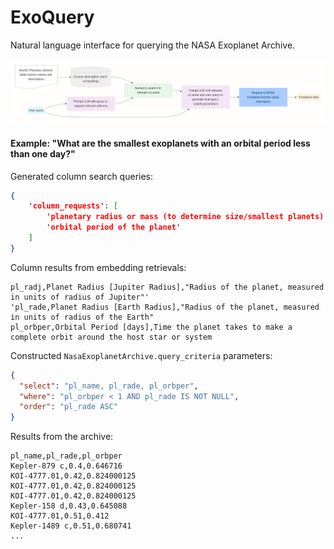 # ExoQuery
Natural language interface for querying the NASA Exoplanet Archive.

![pipeline](pipeline.png)

#### Example: "What are the smallest exoplanets with an orbital period less than one day?"

Generated column search queries:
```json
{
    'column_requests': [
        'planetary radius or mass (to determine size/smallest planets)',
        'orbital period of the planet'
    ]
}
```

Column results from embedding retrievals:
```csv
pl_radj,Planet Radius [Jupiter Radius],"Radius of the planet, measured in units of radius of Jupiter"'
'pl_rade,Planet Radius [Earth Radius],"Radius of the planet, measured in units of radius of the Earth"
pl_orbper,Orbital Period [days],Time the planet takes to make a complete orbit around the host star or system
```

Constructed `NasaExoplanetArchive.query_criteria` parameters:
```json
{
  "select": "pl_name, pl_rade, pl_orbper",
  "where": "pl_orbper < 1 AND pl_rade IS NOT NULL",
  "order": "pl_rade ASC"
}
```

Results from the archive:
```csv
pl_name,pl_rade,pl_orbper
Kepler-879 c,0.4,0.646716
KOI-4777.01,0.42,0.824000125
KOI-4777.01,0.42,0.824000125
KOI-4777.01,0.42,0.824000125
Kepler-158 d,0.43,0.645088
KOI-4777.01,0.51,0.412
Kepler-1489 c,0.51,0.680741
...
```
